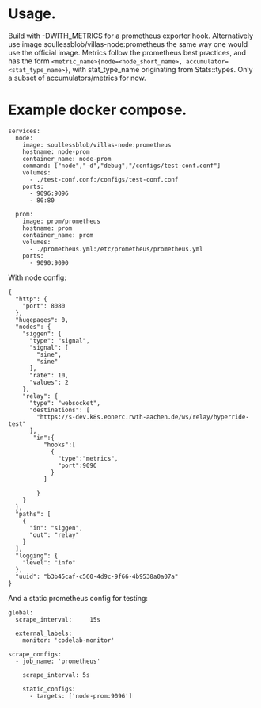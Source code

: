 # Usage.
Build with -DWITH_METRICS for a prometheus exporter hook.
Alternatively use image soullessblob/villas-node:prometheus the same way one would use the official image.
Metrics follow the prometheus best practices, and has the form `<metric_name>{node=<node_short_name>, accumulator=<stat_type_name>}`, with stat_type_name originating from Stats::types.
Only a subset of accumulators/metrics for now.

# Example docker compose.

```
services:
  node:
    image: soullessblob/villas-node:prometheus
    hostname: node-prom
    container_name: node-prom
    command: ["node","-d","debug","/configs/test-conf.conf"]
    volumes:
      - ./test-conf.conf:/configs/test-conf.conf
    ports:
      - 9096:9096
      - 80:80

  prom:
    image: prom/prometheus
    hostname: prom
    container_name: prom
    volumes:
      - ./prometheus.yml:/etc/prometheus/prometheus.yml
    ports:
      - 9090:9090
```

With node config:
```
{
  "http": {
    "port": 8080
  },
  "hugepages": 0,
  "nodes": {
    "siggen": {
      "type": "signal",
      "signal": [
        "sine",
        "sine"
      ],
      "rate": 10,
      "values": 2
    },
    "relay": {
      "type": "websocket",
      "destinations": [
        "https://s-dev.k8s.eonerc.rwth-aachen.de/ws/relay/hyperride-test"
      ],
       "in":{
          "hooks":[
            {
              "type":"metrics",
              "port":9096
            }
          ]
            
        }
    }
  },
  "paths": [
    {
      "in": "siggen",
      "out": "relay"
    }
  ],
  "logging": {
    "level": "info"
  },
  "uuid": "b3b45caf-c560-4d9c-9f66-4b9538a0a07a"
}
```

And a static prometheus config for testing: 
```
global:
  scrape_interval:     15s

  external_labels:
    monitor: 'codelab-monitor'

scrape_configs:
  - job_name: 'prometheus'

    scrape_interval: 5s

    static_configs:
      - targets: ['node-prom:9096']
```
